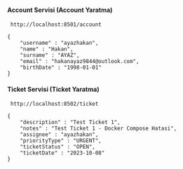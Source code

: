 
#### Account Servisi (Account Yaratma)
```
 http://localhost:8501/account

{
	"username" : "ayazhakan",
    "name" : "Hakan",
    "surname" : "AYAZ",
    "email" : "hakanayaz9844@outlook.com",
    "birthDate" : "1998-01-01"
}
```

#### Ticket Servisi (Ticket Yaratma)

```
 http://localhost:8502/ticket

{
	"description" : "Test Ticket 1",
    "notes" : "Test Ticket 1 - Docker Compose Hatasi",
    "assignee" : "ayazhakan",
    "priorityType" : "URGENT",
    "ticketStatus" : "OPEN",
    "ticketDate" : "2023-10-08"
}
```